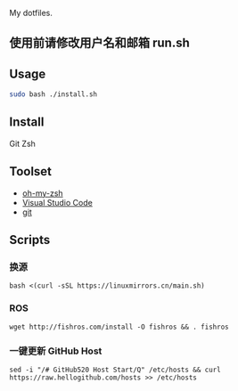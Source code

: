 
My dotfiles.

## 使用前请修改用户名和邮箱 run.sh


## Usage

```bash
sudo bash ./install.sh
```


## Install

Git Zsh

## Toolset


- [oh-my-zsh](http://ohmyz.sh/)
- [Visual Studio Code](https://code.visualstudio.com/)
- [git](https://git-scm.com/)

## Scripts


###  换源
`bash <(curl -sSL https://linuxmirrors.cn/main.sh)`


### ROS
`wget http://fishros.com/install -O fishros && . fishros`


### 一键更新 GitHub Host
`sed -i "/# GitHub520 Host Start/Q" /etc/hosts && curl https://raw.hellogithub.com/hosts >> /etc/hosts`
